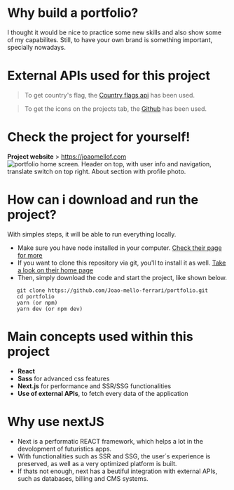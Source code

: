# Why build a portfolio?
I thought it would be nice to practice some new skills and also show some of my capabilites. Still, to have your own brand is something important, specially nowadays.

# External APIs used for this project
> To get country's flag, the [Country flags api](https://www.countryflagsapi.com/) has been used.

> To get the icons on the projects tab, the [Github](raw.githubusercontent.com) has been used.

# Check the project for yourself!
**Project website** > https://joaomellof.com
![portfolio home screen. Header on top, with user info and navigation, translate switch on top right. About section with profile photo.](https://user-images.githubusercontent.com/67838782/162780176-231ce025-4b07-42f0-b4d0-0f28d6b471ef.png "portfolio preview") 
# How can i download and run the project?
With simples steps, it will be able to run everything locally.
<ul>
  <li>
    Make sure you have node installed in your computer. <a href="https://nodejs.org/en/">Check their page for more</a>
  </li>
  <li>
    If you want to clone this repository via git, you'll to install it as well. <a href="https://git-scm.com/">Take a look on their home page</a>
  </li>
  <li>
    Then, simply download the code and start the project, like shown below.
  </li>
</ul>


```git
   git clone https://github.com/Joao-mello-ferrari/portfolio.git
   cd portfolio
   yarn (or npm)
   yarn dev (or npm dev)
```

   # Main concepts used within this project
   * **React**
   * **Sass** for advanced css features
   * **Next.js** for performance and SSR/SSG functionalities
   * **Use of external APIs**, to fetch every data of the application 
   
   # Why use nextJS
<ul>
  <li>
    Next is a performatic REACT framework, which helps a lot in the devolopment of futuristics apps.
  </li>
  <li>
    With functionalities such as SSR and SSG, the user´s experience is preserved, as well as a very optimized platform is built.
  </li>
  <li>
    If thats not enough, next has a beutiful integration with external APIs, such as databases, billing and CMS systems.
  </li>
</ul>
